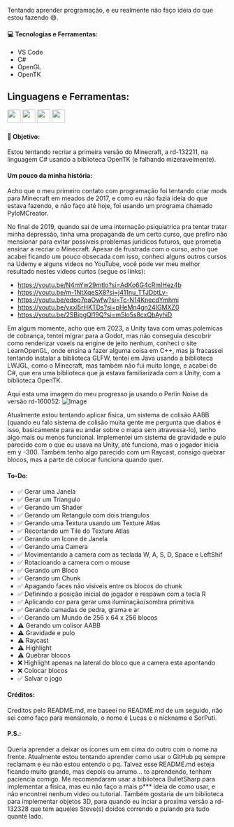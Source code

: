 Tentando aprender programação, e eu realmente não faço ideia do que estou fazendo 😅.

#### 💻 Tecnologias e Ferramentas:

- VS Code
- C#
- OpenGL
- OpenTK

## **Linguagens e Ferramentas:**  

<code><img height="30" src="https://cdn.jsdelivr.net/gh/devicons/devicon@latest/icons/vscode/vscode-original.svg" /></code>
<code><img height="30" src="https://cdn.jsdelivr.net/gh/devicons/devicon@latest/icons/csharp/csharp-original.svg" /></code>
<code><img height="30" src="https://cdn.jsdelivr.net/gh/devicons/devicon@latest/icons/opengl/opengl-original.svg" /></code>
<code><img height="30" src="https://avatars.githubusercontent.com/u/5914736?s=280&v=4" /></code>

#### 🚀 Objetivo:

Estou tentando recriar a primeira versão do Minecraft, a rd-132211, na linguagem C# usando a biblioteca OpenTK (e falhando mizeravelmente).

#### Um pouco da minha história:

Acho que o meu primeiro contato com programação foi tentando criar mods para Minecraft em meados de 2017, e como eu não fazia ideia do que estava fazendo, e não faço até hoje, foi usando um programa chamado PyloMCreator.

No final de 2019, quando sai de uma internação psiquiatrica pra tentar tratar minha depressão, tinha uma propaganda de um certo curso, que prefiro não mensionar para evitar possiveis problemas juridicos futuros, que prometia ensinar a recriar o Minecraft. Apesar de frustrada com o curso, acho que acabei ficando um pouco obsecada com isso, conheci alguns outros cursos na Udemy e alguns videos no YouTube, você pode ver meu melhor resultado nestes videos curtos (segue os links):
- https://youtu.be/N4mYw29mtlo?si=AdKo6G4cRmIHez4b
- https://youtu.be/m-1NtXqeSX8?si=j411nu_TTJDbtLv-
- https://youtu.be/edpp7paOwfw?si=Tc-N14KnecdYmhmi
- https://youtu.be/vxxl5rHKTDs?si=pHeMn4gn24IGMXZ0
- https://youtu.be/2SBipgQl19Q?si=m5lo5s8cxQbAyhiD

Em algum momente, acho que em 2023, a Unity tava com umas polemicas de cobrança, tentei migrar para a Godot, mas não conseguia descobrir como renderizar voxels na engine de jeito nenhum, conheci o site LearnOpenGL, onde ensina a fazer alguma coisa em C++, mas ja fracassei tentando instalar a biblioteca GLFW, tentei em Java usando a biblioteca LWJGL, como o Minecraft, mas também não fui muito longe, e acabei de C#, que era uma biblioteca que ja estava familiarizada com a Unity, com a biblioteca OpenTK.

Aqui esta uma imagem do meu progresso ja usando o Perlin Noise da versão rd-160052:
![Image](https://github.com/user-attachments/assets/98b0d398-5293-4cb3-b65f-a12a5d807f08)

Atualmente estou tentando aplicar fisica, um sistema de colisão AABB (quando eu falo sistema de colisão muita gente me pergunta que diabos é isso, basicamente para eu andar sobre o mapa sem atravessa-lo), tenho algo mais ou menos funcional. Implementei um sistema de gravidade e pulo parecido com o que eu usava na Unity, até funciona, mas o jogador inicia em y -300. Também tenho algo parecido com um Raycast, consigo quebrar blocos, mas a parte de colocar funciona quando quer.

#### To-Do:

- ✅ Gerar uma Janela
- ✅ Gerar um Triangulo
- ✅ Gerando um Shader
- ✅ Gerando um Retangulo com dois triangulos
- ✅ Gerando uma Textura usando um Texture Atlas
- ✅ Recortando um Tile do Texture Atlas
- ✅ Gerando um Icone de Janela
- ✅ Gerando uma Camera
- ✅ Movimentando a camera com as teclada W, A, S, D, Space e LeftShif
- ✅ Rotacioando a camera com o mouse
- ✅ Gerando um Bloco
- ✅ Gerando um Chunk
- ✅ Apagando faces não visiveis entre os blocos do chunk
- ✅ Definindo a posição inicial do jogador e respawn com a tecla R
- ✅ Aplicando cor para gerar uma iluminação/sombra primitiva
- ✅ Gerando camadas de pedra, grama e ar
- ✅ Gerando um Mundo de 256 x 64 x 256 blocos
- ⚠ Gerando um colisor AABB
- ⚠ Gravidade e pulo
- ⚠ Raycast
- ⚠ Highlight
- ⚠ Quebrar blocos
- ❌ Highlight apenas na lateral do bloco que a camera esta apontando
- ❌ Colocar blocos
- ✅ Salvar o jogo

#### Créditos:

Creditos pelo README.md, me baseei no README.md de um seguido, não sei como faço para mensionalo, o nome é Lucas e o nickname é SorPuti.

#### P.S.:

Queria aprender a deixar os icones um em cima do outro com o nome na frente.
Atualmente estou tentando aprender como usar o GitHub pq sempre reclamam e eu não estou entendo o pq.
Talvez esse README.md esteja ficando muito grande, mas depois eu arrumo... to aprendendo, tenham paciencia comigo.
Me recomendaram usar a biblioteca BulletSharp para implementar a fisica, mas eu não faço a mais p*** ideia de como usar, e não encontrei nenhum video ou tutorial.
Também gostaria de um biblioteca para implementar objetos 3D, para quando eu inciar a proxima versão a rd-132328 que tem aqueles Steve(s) doidos correndo e pulando pra tudo quanté lado.
